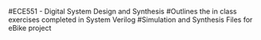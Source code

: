 #ECE551 - Digital System Design and Synthesis
#Outlines the in class exercises completed in System Verilog
#Simulation and Synthesis Files for eBike project

